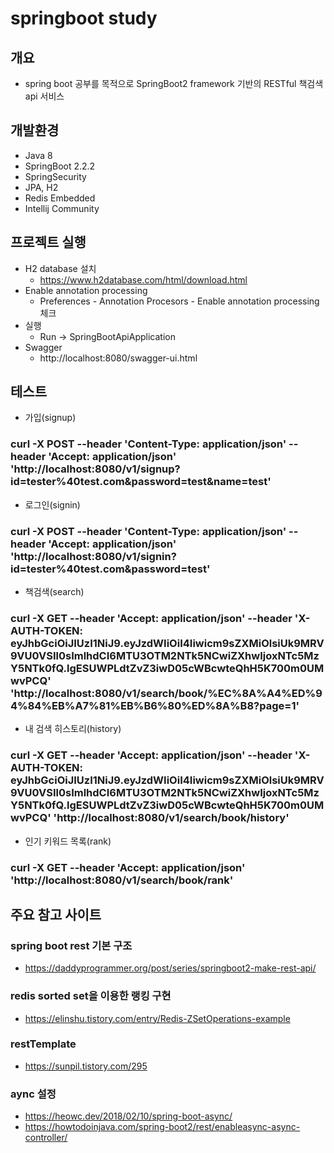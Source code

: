 # springboot study
## 개요
- spring boot 공부를 목적으로 SpringBoot2 framework 기반의 RESTful 책검색 api 서비스

## 개발환경
- Java 8
- SpringBoot 2.2.2
- SpringSecurity 
- JPA, H2
- Redis Embedded
- Intellij Community

## 프로젝트 실행
- H2 database 설치
    - https://www.h2database.com/html/download.html
- Enable annotation processing
    - Preferences - Annotation Procesors - Enable annotation processing 체크
- 실행
    - Run -> SpringBootApiApplication
- Swagger
    - http://localhost:8080/swagger-ui.html

## 테스트
- 가입(signup)
### curl -X POST --header 'Content-Type: application/json' --header 'Accept: application/json' 'http://localhost:8080/v1/signup?id=tester%40test.com&password=test&name=test'
- 로그인(signin)
### curl -X POST --header 'Content-Type: application/json' --header 'Accept: application/json' 'http://localhost:8080/v1/signin?id=tester%40test.com&password=test'
- 책검색(search)
### curl -X GET --header 'Accept: application/json' --header 'X-AUTH-TOKEN: eyJhbGciOiJIUzI1NiJ9.eyJzdWIiOiI4Iiwicm9sZXMiOlsiUk9MRV9VU0VSIl0sImlhdCI6MTU3OTM2NTk5NCwiZXhwIjoxNTc5MzY5NTk0fQ.lgESUWPLdtZvZ3iwD05cWBcwteQhH5K700m0UMwvPCQ' 'http://localhost:8080/v1/search/book/%EC%8A%A4%ED%94%84%EB%A7%81%EB%B6%80%ED%8A%B8?page=1'
- 내 검색 히스토리(history)
### curl -X GET --header 'Accept: application/json' --header 'X-AUTH-TOKEN: eyJhbGciOiJIUzI1NiJ9.eyJzdWIiOiI4Iiwicm9sZXMiOlsiUk9MRV9VU0VSIl0sImlhdCI6MTU3OTM2NTk5NCwiZXhwIjoxNTc5MzY5NTk0fQ.lgESUWPLdtZvZ3iwD05cWBcwteQhH5K700m0UMwvPCQ' 'http://localhost:8080/v1/search/book/history'
- 인기 키워드 목록(rank)
### curl -X GET --header 'Accept: application/json' 'http://localhost:8080/v1/search/book/rank'

## 주요 참고 사이트
### spring boot rest 기본 구조
- https://daddyprogrammer.org/post/series/springboot2-make-rest-api/
### redis sorted set을 이용한 랭킹 구현
- https://elinshu.tistory.com/entry/Redis-ZSetOperations-example
### restTemplate
- https://sunpil.tistory.com/295
### aync 설정
- https://heowc.dev/2018/02/10/spring-boot-async/
- https://howtodoinjava.com/spring-boot2/rest/enableasync-async-controller/

